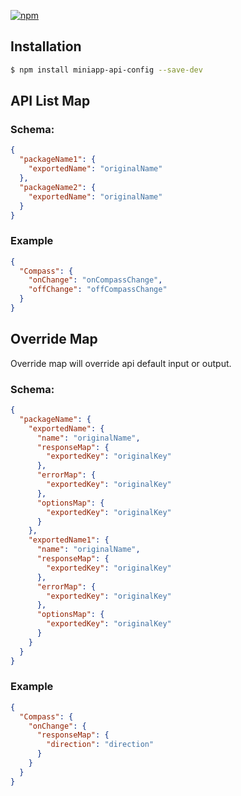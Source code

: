 [![npm](https://img.shields.io/npm/v/miniapp-api-config.svg)](https://www.npmjs.com/package/miniapp-api-config)

## Installation

```bash
$ npm install miniapp-api-config --save-dev
```

## API List Map

### Schema:

```json
{
  "packageName1": {
    "exportedName": "originalName"
  },
  "packageName2": {
    "exportedName": "originalName"
  }
}
```

### Example

```json
{
  "Compass": {
    "onChange": "onCompassChange",
    "offChange": "offCompassChange"
  }
}
```

## Override Map

Override map will override api default input or output.

### Schema:

```json
{
  "packageName": {
    "exportedName": {
      "name": "originalName",
      "responseMap": {
        "exportedKey": "originalKey"
      },
      "errorMap": {
        "exportedKey": "originalKey"
      },
      "optionsMap": {
        "exportedKey": "originalKey"
      }
    },
    "exportedName1": {
      "name": "originalName",
      "responseMap": {
        "exportedKey": "originalKey"
      },
      "errorMap": {
        "exportedKey": "originalKey"
      },
      "optionsMap": {
        "exportedKey": "originalKey"
      }
    }
  }
}
```

### Example

```json
{
  "Compass": {
    "onChange": {
      "responseMap": {
        "direction": "direction"
      }
    }
  }
}
```
